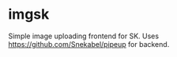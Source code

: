 # imgsk
Simple image uploading frontend for SK.
Uses https://github.com/Snekabel/pipeup for backend.
